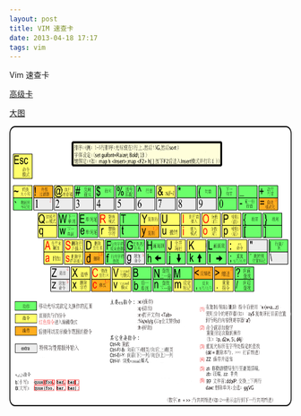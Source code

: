 ```yaml
---
layout: post
title: VIM 速查卡
date: 2013-04-18 17:17
tags: vim 
---
```


Vim 速查卡

<!--break-->

[高级卡](/images/vim_pro.png)

[大图](/images/vim_go.png)

<img src="/images/vim_go.png"  alt="速查卡" height="500" width="640"/>
